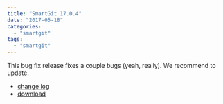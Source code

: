 ```yaml
---
title: "SmartGit 17.0.4"
date: "2017-05-18"
categories: 
  - "smartgit"
tags: 
  - "smartgit"
---
```


This bug fix release fixes a couple bugs (yeah, really). We recommend to update.

- [change log](http://www.syntevo.com/smartgit/changelog.txt)
- [download](http://www.syntevo.com/smartgit/download)
